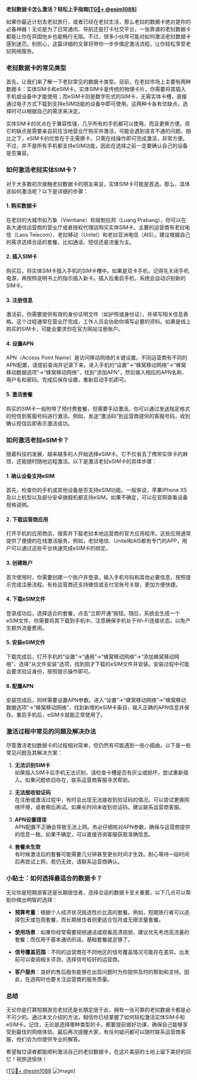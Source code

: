 **老挝数据卡怎么激活？轻松上手指南[[TG💪+ @esim1088](https://t.me/s/esim1088)]**

如果你最近计划去老挝旅行，或者已经在老挝生活，那么老挝的数据卡绝对是你的必备神器！无论是为了日常通讯、导航还是打卡社交平台，一张靠谱的老挝数据卡都能让你在异国他乡也能畅行无阻。不过，很多小伙伴可能对如何激活老挝数据卡感到迷茫。别担心，这篇详细的文章将带你一步步搞定激活流程，让你轻松享受老挝网络服务。

### 老挝数据卡的常见类型

首先，让我们来了解一下老挝常见的数据卡类型。目前，在老挝市场上主要有两种数据卡：实体SIM卡和eSIM卡。实体SIM卡是传统的物理卡片，你需要将其插入手机或设备中才能使用；而eSIM卡则是数字形式的SIM卡，无需实体卡槽，直接通过电子方式下载到支持eSIM功能的设备中即可使用。这两种卡各有优缺点，选择时可以根据自己的需求来决定。

实体SIM卡的优点在于兼容性强，几乎所有的手机都可以使用，而且更换方便。但它的缺点是需要亲自前往当地营业厅购买并激活，可能会遇到语言不通的问题。相比之下，eSIM卡的优势在于无需换卡，只需在线操作即可完成激活，非常方便。不过，并不是所有手机都支持eSIM功能，因此在选择之前一定要确认自己的设备是否兼容。

### 如何激活老挝实体SIM卡？

对于大多数初次接触老挝数据卡的朋友来说，实体SIM卡可能是首选。那么，具体该如何激活呢？以下是详细的步骤：

#### 1. 购买数据卡
在老挝的大城市如万象（Vientiane）和琅勃拉邦（Luang Prabang），你可以在各大通信运营商的营业厅或者授权代理店购买实体SIM卡。主要的运营商有老挝电信（Laos Telecom）、老挝移动（Unitel）和老挝亚洲电信（AIS）。建议根据自己的需求选择合适的套餐，比如通话、短信还是流量为主。

#### 2. 插入SIM卡
购买后，将实体SIM卡插入手机的SIM卡槽中。如果是双卡手机，记得先关闭手机电源，再按照说明书上的指示插入新卡。插入后重启手机，系统会自动识别新的SIM卡。

#### 3. 注册信息
激活前，你需要提供有效的身份证明文件（如护照或身份证），并填写相关信息表格。这个过程通常在营业厅完成，工作人员会协助你填写必要的资料。如果是线上购买的SIM卡，可能会要求你在官方网站注册账户。

#### 4. 设置APN
APN（Access Point Name）是访问移动网络的关键设置。不同运营商有不同的APN配置，请提前查询并记录下来。进入手机的“设置”→“蜂窝移动网络”→“蜂窝移动数据选项”→“蜂窝移动网络”，找到“添加APN”，然后输入相应的APN名称、用户名和密码。完成后保存设置，重新启动手机即可。

#### 5. 激活套餐
购买的SIM卡一般附带了预付费套餐，但需要手动激活。你可以通过发送指定格式的短信到客服号码进行激活。例如，发送“激活码”到运营商提供的客服号码，收到确认短信后即表示激活成功。

### 如何激活老挝eSIM卡？

随着科技的发展，越来越多的人开始选择eSIM卡。它不仅省去了携带实体卡的麻烦，还能随时随地远程激活。以下是激活老挝eSIM卡的具体步骤：

#### 1. 确认设备支持eSIM
首先，检查你的手机或其他设备是否支持eSIM功能。一般来说，苹果iPhone XS及以上机型以及部分安卓旗舰机都支持eSIM。如果不确定，可以在官网查看设备规格说明。

#### 2. 下载运营商应用
打开手机的应用商店，搜索并下载老挝本地运营商的官方应用程序。这些应用通常提供了便捷的在线激活服务。例如，老挝电信、Unitel和AIS都有专门的APP，用户可以通过这些平台快速完成eSIM卡的绑定。

#### 3. 创建账户
首次使用时，你需要创建一个账户并登录。输入手机号码和其他必要信息，按照提示完成注册流程。有些运营商还支持微信或支付宝账号关联，更加方便快捷。

#### 4. 下载eSIM文件
登录成功后，选择适合的套餐，点击“立即开通”按钮。随后，系统会生成一个eSIM文件，你需要将其下载到手机中。注意确保手机处于Wi-Fi连接状态，以免产生额外流量费用。

#### 5. 安装eSIM文件
下载完成后，打开手机的“设置”→“通用”→“蜂窝移动网络”→“添加蜂窝移动网络”，选择“从文件安装”选项，找到刚才下载的eSIM文件并安装。安装过程中可能会要求验证身份，按照提示操作即可。

#### 6. 配置APN
安装完成后，同样需要设置APN参数。进入“设置”→“蜂窝移动网络”→“蜂窝移动数据选项”→“蜂窝移动网络”，找到新增的eSIM卡条目，输入正确的APN信息并保存。重启手机后，eSIM卡就能正常使用了。

### 激活过程中常见的问题及解决办法

尽管激活老挝数据卡的过程相对简单，但仍然有可能遇到一些小插曲。以下是一些常见问题及其解决方案：

1. **无法识别SIM卡**  
   如果插入SIM卡后手机无法识别，请检查卡槽是否有灰尘或损坏，尝试重新插入。如果问题依旧存在，联系运营商客服寻求帮助。

2. **无法接收验证码**  
   在注册或激活过程中，有时会出现无法接收到验证码的情况。可以尝试更换网络环境，或者稍后再试。如果长时间未收到验证码，建议联系运营商客服。

3. **APN设置错误**  
   APN配置不正确会导致无法上网。务必仔细核对APN参数，确保与运营商提供的信息一致。如果不确定，可以直接咨询客服获取准确信息。

4. **套餐未生效**  
   有时候激活后的套餐可能需要几分钟甚至更长时间才生效。耐心等待一段时间后再尝试上网，若仍无效，请联系运营商确认。

### 小贴士：如何选择最适合的数据卡？

无论你是短期游客还是长期居住者，选择合适的数据卡至关重要。以下几点可以帮助你做出明智的选择：

- **预算考量**：根据个人经济状况挑选性价比高的套餐。例如，短期旅行者可以选择包天或包周套餐，而长期居住者则更适合包月或无限流量套餐。
  
- **使用场景**：如果你经常需要视频通话或观看高清视频，建议优先考虑高流量的套餐；而仅用于基本通讯的话，基础套餐就足够了。

- **信号覆盖范围**：不同的运营商在不同地区的信号覆盖情况可能存在差异。出发前可以查阅相关评测，选择信号较好的运营商。

- **客户服务**：良好的售后服务能够在出现问题时为你提供及时的帮助和支持。因此，在选购时也要关注运营商的服务质量。

### 总结

无论你是打算短期游览老挝还是长期定居于此，拥有一张可靠的老挝数据卡都是必不可少的。通过本文介绍的方法，相信你已经掌握了如何轻松激活实体SIM卡和eSIM卡。记住，无论是选择哪种类型的卡，都要提前做好功课，确保自己能够享受到最佳的网络体验。最后再次提醒大家，有任何疑问都可以随时联系运营商客服，他们会为你提供专业的解答。

希望每位读者都能顺利激活自己的老挝数据卡，在这片美丽的土地上留下美好的回忆！祝旅途愉快！

[[TG💪+ @esim1088](https://t.me/s/esim1088) ![Image](https://i.postimg.cc/4NQfJmqS/Snipaste-2025-05-13-00-14-12.png)]